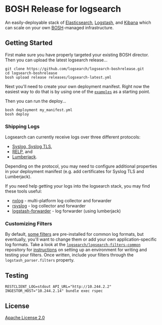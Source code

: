 # BOSH Release for logsearch

An easily-deployable stack of [Elasticsearch](http://www.elasticsearch.org/overview/elasticsearch/),
[Logstash](http://www.elasticsearch.org/overview/logstash/), and
[Kibana](http://www.elasticsearch.org/overview/kibana/) which can scale on your
own [BOSH](http://docs.cloudfoundry.org/bosh/)-managed infrastructure.


## Getting Started

First make sure you have properly targeted your existing BOSH director. Then
you can upload the latest logsearch release...

    git clone https://github.com/logsearch/logsearch-boshrelease.git
    cd logsearch-boshrelease
    bosh upload release releases/logsearch-latest.yml

Next you'll need to create your own deployment manifest. Right now the easiest
way to do that is by using one of the [`examples`](./examples) as a starting
point.

Then you can run the deploy...

    bosh deployment my_manifest.yml
    bosh deploy


### Shipping Logs

Logsearch can currently receive logs over three different protocols:

 * [Syslog, Syslog TLS](./jobs/ingestor_syslog/spec),
 * [RELP](./jobs/ingestor_relp/spec), and
 * [Lumberjack](./jobs/ingestor_lumberjack/spec).

Depending on the protocol, you may need to configure additional properties in
your deployment manifest (e.g. add certificates for Syslog TLS and Lumberjack).

If you need help getting your logs into the logsearch stack, you may find these
tools useful:

 * [nxlog](http://nxlog.org/) - multi-platform log collector and forwarder
 * [rsyslog](http://www.rsyslog.com/) - log collector and forwarder
 * [logstash-forwarder](https://github.com/elasticsearch/logstash-forwarder) - log forwarder (using lumberjack)


### Customizing Filters

By default, [some filters](https://github.com/logsearch/logsearch-boshrelease/blob/develop/jobs/log_parser/templates/config/filters_default.conf)
are pre-installed for common log formats, but eventually, you'll want to change
them or add your own application-specific log formats. Take a look at the
[`logsearch/logsearch-filters-common`](https://github.com/logsearch/logsearch-filters-common)
repository for [instructions](https://github.com/logsearch/logsearch-filters-common#reuse)
on setting up an environment for writing and testing your filters. Once written,
include your filters through the `logstash_parser.filters` property.


## Testing

```
RESTCLIENT_LOG=stdout API_URL="http://10.244.2.2" INGESTOR_HOST="10.244.2.14" bundle exec rspec
```

## License

[Apache License 2.0](./LICENSE)
